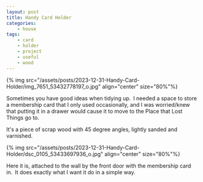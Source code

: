 ```yaml
---
layout: post
title: Handy Card Holder
categories:
    - house
tags:
    - card
    - holder
    - project
    - useful
    - wood
---
```








{% img src="/assets/posts/2023-12-31-Handy-Card-Holder/img_7651_53432778197_o.jpg" align="center" size="80%"%}


Sometimes you have good ideas when tidying up. I needed a space to store a membership card that I only used occasionally, and I was worried/knew that putting it in a drawer would cause it to move to the Place that Lost Things go to.




It's a piece of scrap wood with 45 degree angles, lightly sanded and varnished.




{% img src="/assets/posts/2023-12-31-Handy-Card-Holder/dsc_0105_53433697936_o.jpg" align="center" size="80%"%}


Here it is, attached to the wall by the front door with the membership card in. It does exactly what I want it do in a simple way.







